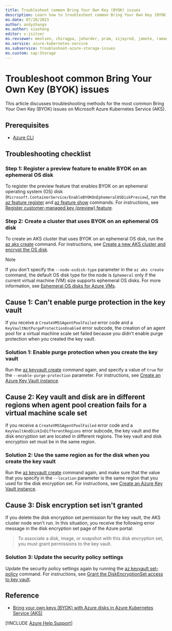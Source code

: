 ```yaml
---
title: Troubleshoot common Bring Your Own Key (BYOK) issues
description: Learn how to troubleshoot common Bring Your Own Key (BYOK) issues, including key vault and ephemeral OS disk problems, on Azure Kubernetes Service (AKS).
ms.date: 07/28/2023
author: andyzhangx
ms.author: xiazhang
editor: v-jsitser
ms.reviewer: meolsen, chiragpa, joharder, pram, vijayrod, jamote, ramankum, xinyuyuan, aksstoragedev, cssakscic, v-leedennis
ms.service: azure-kubernetes-service
ms.subservice: troubleshoot-azure-storage-issues
ms.custom: sap:Storage
---
```

# Troubleshoot common Bring Your Own Key (BYOK) issues

This article discusses troubleshooting methods for the most common Bring Your Own Key (BYOK) issues on Microsoft Azure Kubernetes Service (AKS).

## Prerequisites

- [Azure CLI](/cli/azure/install-azure-cli)

## Troubleshooting checklist

### Step 1: Register a preview feature to enable BYOK on an ephemeral OS disk

To register the preview feature that enables BYOK on an ephemeral operating system (OS) disk (`Microsoft.ContainerService/EnableBYOKOnEphemeralOSDiskPreview`), run the [az feature register](/cli/azure/feature#az-feature-register) and [az feature show](/cli/azure/feature#az-feature-show) commands. For instructions, see [Register customer-managed key (preview) feature](/azure/aks/azure-disk-customer-managed-keys#register-customer-managed-key-preview-feature).

### Step 2: Create a cluster that uses BYOK on an ephemeral OS disk

To create an AKS cluster that uses BYOK on an ephemeral OS disk, run the [az aks create](/cli/azure/aks#az-aks-create) command. For instructions, see [Create a new AKS cluster and encrypt the OS disk](/azure/aks/azure-disk-customer-managed-keys#create-a-new-aks-cluster-and-encrypt-the-os-disk).

> [!NOTE]  
> If you don't specify the `--node-osdisk-type` parameter in the `az aks create` command, the default OS disk type for the node is `Ephemeral` only if the current virtual machine (VM) size supports ephemeral OS disks. For more information, see [Ephemeral OS disks for Azure VMs](/azure/virtual-machines/ephemeral-os-disks).

## Cause 1: Can't enable purge protection in the key vault

If you receive a `CreateVMSSAgentPoolFailed` error code and a `KeyVaultNotPurgeProtectionEnabled` error subcode, the creation of an agent pool for a virtual machine scale set failed because you didn't enable purge protection when you created the key vault.

### Solution 1: Enable purge protection when you create the key vault

Run the [az keyvault create][az-keyvault-create] command again, and specify a value of `true` for the `--enable-purge-protection` parameter. For instructions, see [Create an Azure Key Vault instance][create-key-vault-instance].

## Cause 2: Key vault and disk are in different regions when agent pool creation fails for a virtual machine scale set

If you receive a `CreateVMSSAgentPoolFailed` error code and a `KeyVaultAndDiskInDifferentRegions` error subcode, the key vault and the disk encryption set are located in different regions. The key vault and disk encryption set must be in the same region.

### Solution 2: Use the same region as for the disk when you create the key vault

Run the [az keyvault create][az-keyvault-create] command again, and make sure that the value that you specify in the `--location` parameter is the same region that you used for the disk encryption set. For instructions, see [Create an Azure Key Vault instance][create-key-vault-instance].

## Cause 3: Disk encryption set isn't granted

If you delete the disk encryption set permission for the key vault, the AKS cluster node won't run. In this situation, you receive the following error message in the disk encryption set page of the Azure portal:

> To associate a disk, image, or snapshot with this disk encryption set, you must grant permissions to the key vault.

### Solution 3: Update the security policy settings

Update the security policy settings again by running the [az keyvault set-policy](/cli/azure/keyvault#az-keyvault-set-policy) command. For instructions, see [Grant the DiskEncryptionSet access to key vault](/azure/aks/azure-disk-customer-managed-keys#grant-the-diskencryptionset-access-to-key-vault).

## Reference

- [Bring your own keys (BYOK) with Azure disks in Azure Kubernetes Service (AKS)](/azure/aks/azure-disk-customer-managed-keys)

[!INCLUDE [Azure Help Support](../../includes/azure-help-support.md)]

[az-keyvault-create]: /cli/azure/keyvault#az-keyvault-create
[create-key-vault-instance]: /azure/aks/azure-disk-customer-managed-keys#create-an-azure-key-vault-instance
